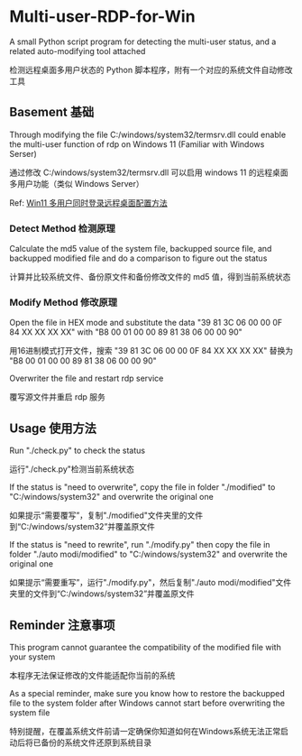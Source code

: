 # Multi-user-RDP-for-Win

A small Python script program for detecting the multi-user status, and a related auto-modifying tool attached

检测远程桌面多用户状态的 Python 脚本程序，附有一个对应的系统文件自动修改工具

## Basement 基础

Through modifying the file C:/windows/system32/termsrv.dll could enable the multi-user function of rdp on Windows 11 (Familiar with Windows Serser)

通过修改 C:/windows/system32/termsrv.dll 可以启用 windows 11 的远程桌面多用户功能（类似 Windows Server）

Ref: [Win11 多用户同时登录远程桌面配置方法](https://www.wyr.me/post/701)

### Detect Method 检测原理

Calculate the md5 value of the system file, backupped source file, and backupped modified file and do a comparison to figure out the status

计算并比较系统文件、备份原文件和备份修改文件的 md5 值，得到当前系统状态

### Modify Method 修改原理

Open the file in HEX mode and substitute the data "39 81 3C 06 00 00 0F 84 XX XX XX XX" with "B8 00 01 00 00 89 81 38 06 00 00 90"

用16进制模式打开文件，搜索 "39 81 3C 06 00 00 0F 84 XX XX XX XX" 替换为 "B8 00 01 00 00 89 81 38 06 00 00 90"

Overwriter the file and restart rdp service

覆写源文件并重启 rdp 服务

## Usage 使用方法

Run "./check.py" to check the status

运行"./check.py"检测当前系统状态

If the status is "need to overwrite", copy the file in folder "./modified" to "C:/windows/system32" and overwrite the original one

如果提示“需要覆写”，复制"./modified"文件夹里的文件到“C:/windows/system32”并覆盖原文件

If the status is "need to rewrite", run "./modify.py" then copy the file in folder "./auto modi/modified" to "C:/windows/system32" and overwrite the original one

如果提示“需要重写”，运行"./modify.py"，然后复制"./auto modi/modified"文件夹里的文件到“C:/windows/system32”并覆盖原文件

## Reminder 注意事项

This program cannot guarantee the compatibility of the modified file with your system

本程序无法保证修改的文件能适配你当前的系统

As a special reminder, make sure you know how to restore the backupped file to the system folder after Windows cannot start before overwriting the system file

特别提醒，在覆盖系统文件前请一定确保你知道如何在Windows系统无法正常启动后将已备份的系统文件还原到系统目录


